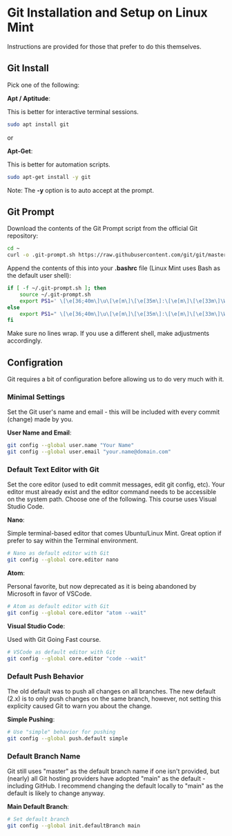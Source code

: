 # Git Installation and Setup on Linux Mint

Instructions are provided for those that prefer to do this themselves.

## Git Install

Pick one of the following:

__Apt / Aptitude__:

This is better for interactive terminal sessions.

```bash
sudo apt install git
```

or

__Apt-Get__:

This is better for automation scripts.

```bash
sudo apt-get install -y git
```

Note: The __-y__ option is to auto accept at the prompt.

## Git Prompt

Download the contents of the Git Prompt script from the official Git repository:

```bash
cd ~
curl -o .git-prompt.sh https://raw.githubusercontent.com/git/git/master/contrib/completion/git-prompt.sh
```

Append the contents of this into your __.bashrc__ file (Linux Mint uses Bash as the default user shell):

```bash
if [ -f ~/.git-prompt.sh ]; then
    source ~/.git-prompt.sh
    export PS1=' \[\e[36;40m\]\u\[\e[m\]\[\e[35m\]:\[\e[m\]\[\e[33m\]\W\[\e[m\]\[\e[32m\]$(__git_ps1 "(%s)")\[\e[m\] \[\e[37m\]\\$\[\e[m\] '
else
    export PS1=" \[\e[36;40m\]\u\[\e[m\]\[\e[35m\]:\[\e[m\]\[\e[33m\]\W\[\e[m\] \[\e[37m\]\\$\[\e[m\] "
fi
```

Make sure no lines wrap. If you use a different shell, make adjustments accordingly.

## Configration

Git requires a bit of configuration before allowing us to do very much with it.

### Minimal Settings

Set the Git user's name and email - this will be included with every commit (change) made by you.

__User Name and Email__:

```bash
git config --global user.name "Your Name"
git config --global user.email "your.name@domain.com"
```

### Default Text Editor with Git

Set the core editor (used to edit commit messages, edit git config, etc). Your editor must already exist and the editor command needs to be accessible on the system path. Choose one of the following. This course uses Visual Studio Code.

__Nano__:

Simple terminal-based editor that comes Ubuntu/Linux Mint. Great option if prefer to say within the Terminal environment.

```bash
# Nano as default editor with Git
git config --global core.editor nano
```

__Atom__:

Personal favorite, but now deprecated as it is being abandoned by Microsoft in favor of VSCode.

```bash
# Atom as default editor with Git
git config --global core.editor "atom --wait"
```

__Visual Studio Code__:

Used with Git Going Fast course.

```bash
# VSCode as default editor with Git
git config --global core.editor "code --wait"
```

### Default Push Behavior

The old default was to push all changes on all branches. The new default (2.x) is to only push changes on the same branch, however, not setting this explicity caused Git to warn you about the change.

__Simple Pushing__:

```bash
# Use "simple" behavior for pushing
git config --global push.default simple
```

### Default Branch Name

Git still uses "master" as the default branch name if one isn't provided, but (nearly) all Git hosting providers have adopted "main" as the default - including GitHub. I recommend changing the default locally to "main" as the default is likely to change anyway.

__Main Default Branch__:

```bash
# Set default branch
git config --global init.defaultBranch main
```